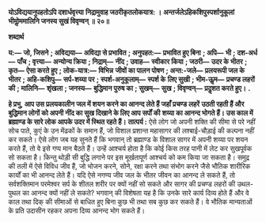 **योऽविद्ययानुपहतोऽपि दशार्धवृत्त्या** **निद्रामुवाह जठरीकृतलोकयात्र: ।** **अन्तर्जलेऽहिकशिपुस्पर्शानुकूलां** **भीमोॢममालिनि जनस्य सुखं विवृण्वन् ॥ २०॥** 

**शब्दार्थ** 

**य:—** **जो, जिसने** **; अविद्यया—** **अविद्या से प्रभावित** **; अनुपहत:—** **प्रभावित हुए बिना** **; अपि—** **भी** **; दश-अर्ध—** **पाँच** **; वृत्त्या—** **अन्योन्य क्रिया** **; निद्राम्—** **नींद** **; उवाह—** **स्वीकार किया** **; जठरी—** **उदर के भीतर** **; कृत—** **ऐसा करते हुए** **; लोक-यात्र:—** **विभिन्न** **जीवों का पालन पोषण** **; अन्त:-जले—** **प्रलयरूपी जल के भीतर** **; अहि-कशिपु—** **सर्प-शय्या पर** **; स्पर्श-अनुकूलाम्—** **स्पर्श के** **लिए सुखी** **; भीम-ऊॢम—** **प्रचण्ड लहरों की** **; मालिनि—** **शृंखला** **; जनस्य—** **बुद्धिमान पुरुष का** **; सुखम्—** **सुख** **; विवृण्वन्—** **प्रदॢशत करते हुए।** **.** 

**हे प्रभु, आप उस प्रलयकालीन जल में शयन करने का आनन्द लेते हैं जहाँ प्रचण्ड लहरें** **उठती रहती हैं और बुद्धिमान लोगों को अपनी नींद का सुख दिखाने के लिए आप सर्पों की** **शय्या का आनन्द भोगते हैं। उस काल में ब्रह्माण्ड के सारे लोक आपके उदर में स्थित रहते हैं।** **तात्पर्य :** ऐसे लोग जो अपनी शक्ति की सीमा से परे नहीं सोच पाते, कुएं के उन मेंढकों के समान हैं, जो विशाल प्रशान्त महासागर की लश्बाई-चौड़ाई की कल्पना नहीं कर सकते। ऐसे लोग जब यह सुनते हैं कि भगवान् तो ब्रह्माण्ड के विशाल सागर में अपनी शय्या पर शयन करते हैं, तो वे इसे गप्प मान बैठते हैं। उन्हें आश्चर्य होता है कि कोई किस तरह पानी में लेट कर सुखपूर्वक सो सकता है। किन्तु थोड़ी सी बुद्धि लगाने पर इस मूर्खतापूर्ण आश्चर्य को कम किया जा सकता है। समुद्र की तली में ऐसे विविध जीव हैं, जो भोजन करने, सोने, रक्षा करने तथा संभोग करने जैसे भौतिक शारीरिक कार्यों का भी आनन्द लेते हैं। यदि ऐसे नगण्य जीव जल के भीतर जीवन का आनन्द ले सकते हैं, तो सर्वशक्तिमान परमेश्वर सर्प के शीतल शरीर पर क्यों नहीं सो सकते और सागर की प्रचण्ड लहरों की उथल-पुथल का आनन्द क्यों नहीं ले सकते? भगवान् की विशेषता यह है कि उनके सारे कार्य दिव्य होते हैं और वे काल तथा दिक् की सीमाओं से बाधित हुए बिना कुछ भी तथा सब कुछ कर सकते हैं। वे भौतिक मान्यताओं के प्रति उदासीन रहकर अपना दिव्य आनन्द भोग सकते हैं।  